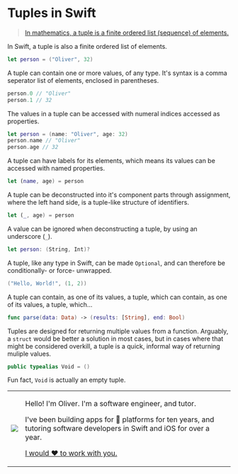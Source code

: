 # Tuples in Swift

> [In mathematics, a tuple is a finite ordered list (sequence) of elements.](https://en.wikipedia.org/wiki/Tuple)

In Swift, a tuple is also a finite ordered list of elements.

```swift
let person = ("Oliver", 32)
```

A tuple can contain one or more values, of any type. It's syntax is a comma seperator list of elements, enclosed in parentheses.

```swift
person.0 // "Oliver"
person.1 // 32
```

The values in a tuple can be accessed with numeral indices accessed as properties.

```swift
let person = (name: "Oliver", age: 32)
person.name // "Oliver"
person.age // 32
```

A tuple can have labels for its elements, which means its values can be accessed with named properties.

```swift
let (name, age) = person
```

A tuple can be deconstructed into it's component parts through assignment, where the left hand side, is a tuple-like structure of identifiers.

```swift
let (_, age) = person
```

A value can be ignored when deconstructing a tuple, by using an underscore (`_`).

```swift
let person: (String, Int)?
```

A tuple, like any type in Swift, can be made `Optional`, and can therefore be conditionally- or force- unwrapped. 

```swift
("Hello, World!", (1, 2))
```

A tuple can contain, as one of its values, a tuple, which can contain, as one of its values, a tuple, which...

```swift
func parse(data: Data) -> (results: [String], end: Bool)
```

Tuples are designed for returning multiple values from a function. Arguably, a `struct` would be better a solution in most cases, but in cases where that might be considered overkill, a tuple is a quick, informal way of returning muliple values.

```swift
public typealias Void = ()
```

Fun fact, `Void` is actually an empty tuple.

<table>
<tr>
<td><img src="https://oliverrussellwhite.github.io/hero.png"></td>
<td>
<p>Hello! I'm Oliver. I'm a software engineer, and tutor.</p>
<p>I've been building apps for &#63743; platforms for ten years, and tutoring software developers in Swift and iOS for over a year.</p>
<p><a href="mailto:fortandlangley@gmail.com">I would ♥︎ to work with you.</a></p>
</td>
</tr>
</table>